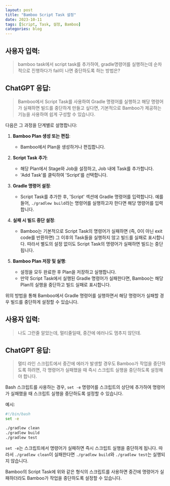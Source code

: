 ```yaml
---
layout: post
title: "Bamboo Script Task 설정"
date: 2023-10-11
tags: [Script, Task, 설정, Bamboo]
categories: blog
---
```


## 사용자 입력:
> bamboo task에서 script task를 추가하여, gradle명령어를 실행하는데 순차적으로 진행하다가 fail이 나면 중단하도록 하는 방법은?

## ChatGPT 응답:
> Bamboo에서 Script Task를 사용하여 Gradle 명령어를 실행하고 해당 명령어가 실패하면 빌드를 중단하게 만들고 싶다면, 기본적으로 Bamboo가 제공하는 기능을 사용하여 쉽게 구성할 수 있습니다.

다음은 그 과정을 단계별로 설명합니다:

1. **Bamboo Plan 생성 또는 편집**:
   - Bamboo에서 Plan을 생성하거나 편집합니다.

2. **Script Task 추가**:
   - 해당 Plan에서 Stage와 Job을 설정하고, Job 내에 Task를 추가합니다.
   - 'Add Task'를 클릭하여 'Script'를 선택합니다.

3. **Gradle 명령어 설정**:
   - Script Task를 추가한 후, 'Script' 섹션에 Gradle 명령어를 입력합니다. 예를 들어, `./gradlew build`라는 명령어를 실행하고자 한다면 해당 명령어를 입력합니다.

4. **실패 시 빌드 중단 설정**:
   - Bamboo는 기본적으로 Script Task의 명령어가 실패하면 (즉, 0이 아닌 exit code를 반환하면) 그 이후의 Task들을 실행하지 않고 빌드를 실패로 표시합니다. 따라서 별도의 설정 없이도 Script Task의 명령어가 실패하면 빌드는 중단됩니다.

5. **Bamboo Plan 저장 및 실행**:
   - 설정을 모두 완료한 후 Plan을 저장하고 실행합니다.
   - 만약 Script Task에서 실행된 Gradle 명령어가 실패한다면, Bamboo는 해당 Plan의 실행을 중단하고 빌드 실패로 표시합니다.

위의 방법을 통해 Bamboo에서 Gradle 명령어를 실행하면서 해당 명령어가 실패할 경우 빌드를 중단하게 설정할 수 있습니다.

## 사용자 입력:
> 나도 그런줄 알았는데, 멀티줄일때, 중간에 에러나도 멈추지 않던데.

## ChatGPT 응답:
> 멀티 라인 스크립트에서 중간에 에러가 발생할 경우도 Bamboo가 작업을 중단하도록 하려면, 각 명령어가 실패했을 때 즉시 스크립트 실행을 중단하도록 설정해야 합니다.

Bash 스크립트를 사용하는 경우, `set -e` 명령어를 스크립트의 상단에 추가하여 명령어가 실패했을 때 스크립트 실행을 중단하도록 설정할 수 있습니다.

예시:

```bash
#!/bin/bash
set -e

./gradlew clean
./gradlew build
./gradlew test
```

`set -e`는 스크립트에서 명령어가 실패하면 즉시 스크립트 실행을 중단하게 됩니다. 따라서 `./gradlew clean`이 실패한다면 `./gradlew build`와 `./gradlew test`는 실행되지 않습니다.

Bamboo의 Script Task에 위와 같은 형식의 스크립트를 사용하면 중간에 명령어가 실패하더라도 Bamboo가 작업을 중단하도록 설정할 수 있습니다.

